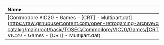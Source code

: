 |Name|Size|
|:---|---:|
|[Commodore VIC20 - Games - [CRT] - Multipart.dat](https://raw.githubusercontent.com/open-retrogaming-archive/dat-catalog/main/root/basic/TOSEC/Commodore/VIC20/Games/[CRT]/Multipart/Commodore VIC20 - Games - [CRT] - Multipart.dat)|44430|
